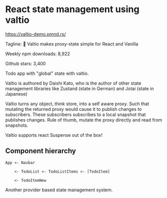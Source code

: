 # React state management using valtio

<https://valtio-demo.pmnd.rs/>

Tagline: 💊 Valtio makes proxy-state simple for React and Vanilla

Weekly npm downloads: 8,922

Github stars: 3,400

Todo app with "global" state with valtio.

Valtio is authored by Daishi Kato, who is the author of other state management libraries like Zustand (state in German) and Jotai (state in Japanese)

Valtio turns any object, think store, into a self aware proxy.
Such that mutating the returned proxy would cause it to publish changes to subscribers.
These subscribers subscribes to a local snapshot that publishes changes.
Rule of thumb, mutate the proxy directly and read from snapshots.

Valtio supports react Suspense out of the box!

## Component hierarchy

    App <- Navbar

        <- TodoList <- TodoListItems <- [TodoItem]

        <- TodoItemNew

Another provider based state management system.
